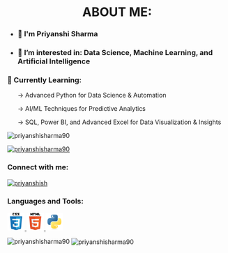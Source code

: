 <h1 align="center"><b>ABOUT ME:</b></h1>

<ul>
  <li><h3 align="left">👋 I'm Priyanshi Sharma</h3></li>
  <li><h3 align="left">👀 I’m interested in: Data Science, Machine Learning, and Artificial Intelligence</h3></li>
</ul>

<h3 align="left">🌱 Currently Learning:</h3>
<ul>
  → Advanced Python for Data Science & Automation

  → AI/ML Techniques for Predictive Analytics
  
  → SQL, Power BI, and Advanced Excel for Data Visualization & Insights
</ul>





<p align="left"> <img src="https://komarev.com/ghpvc/?username=priyanshisharma90&label=Profile%20views&color=0e75b6&style=flat" alt="priyanshisharma90" /> </p>

<p align="left"> <a href="https://github.com/ryo-ma/github-profile-trophy"><img src="https://github-profile-trophy.vercel.app/?username=priyanshisharma90" alt="priyanshisharma90" /></a> </p>

<h3 align="left">Connect with me:</h3>
<p align="left">
<a href="https://www.leetcode.com/priyanshish" target="blank"><img align="center" src="https://raw.githubusercontent.com/rahuldkjain/github-profile-readme-generator/master/src/images/icons/Social/leet-code.svg" alt="priyanshish" height="30" width="40" /></a>
</p>

<h3 align="left">Languages and Tools:</h3>
<p align="left"> <a href="https://www.w3schools.com/css/" target="_blank" rel="noreferrer"> <img src="https://raw.githubusercontent.com/devicons/devicon/master/icons/css3/css3-original-wordmark.svg" alt="css3" width="40" height="40"/> </a> <a href="https://www.w3.org/html/" target="_blank" rel="noreferrer"> <img src="https://raw.githubusercontent.com/devicons/devicon/master/icons/html5/html5-original-wordmark.svg" alt="html5" width="40" height="40"/> </a> <a href="https://www.python.org" target="_blank" rel="noreferrer"> <img src="https://raw.githubusercontent.com/devicons/devicon/master/icons/python/python-original.svg" alt="python" width="40" height="40"/> </a> </p>

<p><img align="left" src="https://github-readme-stats.vercel.app/api/top-langs?username=priyanshisharma90&show_icons=true&locale=en&layout=compact" alt="priyanshisharma90" /></p>

<p>&nbsp;<img align="center" src="https://github-readme-stats.vercel.app/api?username=priyanshisharma90&show_icons=true&locale=en" alt="priyanshisharma90" /></p>
